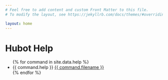 ```yaml
---
# Feel free to add content and custom Front Matter to this file.
# To modify the layout, see https://jekyllrb.com/docs/themes/#overriding-theme-defaults

layout: home
---
```

<h1>Hubot Help</h1>
<ul>
{% for command in site.data.help %}
  <li>
		{{ command.help }}
    <a href="https://github.com/github/hubot-classic/blob/master/scripts/{{ command.filename }}">
      {{ command.filename }}
    </a>
  </li>
{% endfor %}
</ul>
